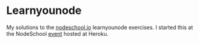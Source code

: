 Learnyounode
============
My solutions to the [nodeschool.io](http://nodeschool.io/) learnyounode exercises. I started this at the NodeSchool [event](https://tito.io/nodeschool/at-heroku) hosted at Heroku.
